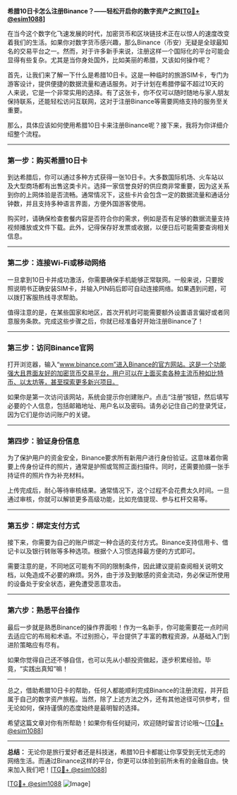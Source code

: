 **希腊10日卡怎么注册Binance？——轻松开启你的数字资产之旅[[TG💪+ @esim1088](https://t.me/s/esim1088)]**

在当今这个数字化飞速发展的时代，加密货币和区块链技术正在以惊人的速度改变着我们的生活。如果你对数字货币感兴趣，那么Binance（币安）无疑是全球最知名的交易平台之一。然而，对于许多新手来说，注册这样一个国际化的平台可能会显得有些复杂。尤其是当你身处国外，比如美丽的希腊，又该如何操作呢？

首先，让我们来了解一下什么是希腊10日卡。这是一种临时的旅游SIM卡，专门为游客设计，提供便捷的数据流量和通话服务。对于计划在希腊停留不超过10天的人来说，它是一个非常实用的选择。有了这张卡，你不仅可以随时随地与家人朋友保持联系，还能轻松访问互联网，这对于注册Binance等需要网络支持的服务至关重要。

那么，具体应该如何使用希腊10日卡来注册Binance呢？接下来，我将为你详细介绍整个流程。

---

### 第一步：购买希腊10日卡

到达希腊后，你可以通过多种方式获得一张10日卡。大多数国际机场、火车站以及大型商场都有出售这类卡片。选择一家信誉良好的供应商非常重要，因为这关系到你的上网体验是否流畅。通常情况下，这些卡片会包含一定的数据流量和通话分钟数，并且支持多种语言界面，方便外国游客使用。

购买时，请确保检查套餐内容是否符合你的需求，例如是否有足够的数据流量支持视频播放或文件下载。此外，记得保存好发票或收据，以便日后可能需要查询相关信息。

---

### 第二步：连接Wi-Fi或移动网络

一旦拿到10日卡并成功激活，你需要确保手机能够正常联网。一般来说，只要按照说明书正确安装SIM卡，并输入PIN码后即可自动连接网络。如果遇到问题，可以拨打客服热线寻求帮助。

值得注意的是，在某些国家和地区，首次开机时可能需要额外设置语言偏好或者同意服务条款。完成这些步骤之后，你就已经准备好开始注册Binance了！

---

### 第三步：访问Binance官网

打开浏览器，输入“www.binance.com”进入Binance的官方网站。这是一个功能强大且界面友好的加密货币交易平台，用户可以在上面买卖各种主流币种如比特币、以太坊等，甚至探索更多新兴项目。

如果你是第一次访问该网站，系统会提示你创建账户。点击“注册”按钮，然后填写必要的个人信息，包括邮箱地址、用户名以及密码。请务必记住自己的登录凭证，因为它们是你访问账户的关键。

---

### 第四步：验证身份信息

为了保护用户的资金安全，Binance要求所有新用户进行身份验证。这意味着你需要上传身份证件的照片，通常是护照或驾照正面扫描件。同时，还需要拍摄一张手持证件的照片作为补充材料。

上传完成后，耐心等待审核结果。通常情况下，这个过程不会花费太久时间。一旦通过审核，你就可以解锁更多高级功能，比如充值提现、参与杠杆交易等。

---

### 第五步：绑定支付方式

接下来，你需要为自己的账户绑定一种合适的支付方式。Binance支持信用卡、借记卡以及银行转账等多种选项。根据个人习惯选择最方便的方式即可。

需要注意的是，不同地区可能有不同的限制条件，因此建议提前查阅相关说明文档，以免造成不必要的麻烦。另外，由于涉及到敏感的资金流动，务必保证所使用的设备处于安全状态，避免遭受恶意攻击。

---

### 第六步：熟悉平台操作

最后一步就是熟悉Binance的操作界面啦！作为一名新手，你可能需要花一点时间去适应它的布局和术语。不过别担心，平台提供了丰富的教程资源，从基础入门到进阶策略应有尽有。

如果你觉得自己还不够自信，也可以先从小额投资做起，逐步积累经验。毕竟，“实践出真知”嘛！

---

总之，借助希腊10日卡的帮助，任何人都能顺利完成Binance的注册流程，并开启属于自己的数字资产旅程。当然，除了上述方法之外，还有其他途径可供参考，但无论如何，保持谨慎的态度始终是最明智的选择。

希望这篇文章对你有所帮助！如果你有任何疑问，欢迎随时留言讨论哦～[[TG💪+ @esim1088](https://t.me/s/esim1088)]

---

**总结：**
无论你是旅行爱好者还是科技迷，希腊10日卡都能让你享受到无忧无虑的网络生活。而通过Binance这样的平台，你更可以体验到前所未有的金融自由。快来加入我们吧！[[TG💪+ @esim1088](https://t.me/s/esim1088)] 

[[TG💪+ @esim1088](https://t.me/s/esim1088) ![Image](https://i.postimg.cc/4NQfJmqS/Snipaste-2025-05-13-00-14-12.png)]
